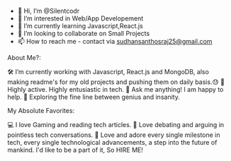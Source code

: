 - 👋 Hi, I’m @Silentcodr
- 👀 I’m interested in Web/App Developement
- 🌱 I’m currently learning Javascript,React.js
- 💞️ I’m looking to collaborate on Small Projects
- 📫 How to reach me - contact via sudhansanthosraj25@gmail.com

About Me?:

🛠   I’m currently working with Javascript, React.js and MongoDB, also making readme's for my old projects and pushing them on daily basis.😓
🚀   Highly active. Highly entusiastic in tech.
💬   Ask me anything! I am happy to help.
👾   Exploring the fine line between genius and insanity.

My Absolute Favorites:

💻   I love Gaming and reading tech articles.
📰   Love debating and arguing in pointless tech conversations.
🍕   Love and adore every single milestone in tech, every single technological advancements, a step into the future of mankind. I'd like to be a part of it, So HIRE ME!
